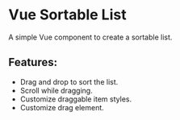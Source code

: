 # Vue Sortable List

A simple Vue component to create a sortable list.

## Features:
- Drag and drop to sort the list.
- Scroll while dragging.
- Customize draggable item styles.
- Customize drag element.
